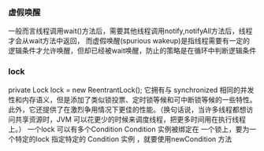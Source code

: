 ### 虚假唤醒
一般而言线程调用wait()方法后，需要其他线程调用notify,notifyAll方法后，线程才会从wait方法中返回， 而虚假唤醒(spurious wakeup)是指线程需要有一定的逻辑条件才允许唤醒，但却已经被wait唤醒，防止的策略是在循环中判断逻辑条件 



### lock
private Lock lock = new ReentrantLock();
它拥有与 synchronized 相同的并发性和内存语义，但是添加了类似锁投票、定时锁等候和可中断锁等候的一些特性。此外，它还提供了在激烈争用情况下更佳的性能。（换句话说，当许多线程都想访问共享资源时，JVM 可以花更少的时候来调度线程，把更多时间用在执行线程上。）
一个lock 可以有多个Condition 
Condition 实例被绑定在 一个锁上，要为一个特定的lock 指定特定的 Condition 实例 ，就要使用newCondition 方法